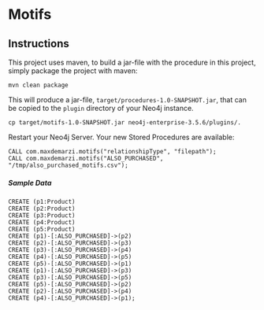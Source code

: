 # Motifs

Instructions
------------ 

This project uses maven, to build a jar-file with the procedure in this
project, simply package the project with maven:

    mvn clean package

This will produce a jar-file, `target/procedures-1.0-SNAPSHOT.jar`,
that can be copied to the `plugin` directory of your Neo4j instance.

    cp target/motifs-1.0-SNAPSHOT.jar neo4j-enterprise-3.5.6/plugins/.
    

Restart your Neo4j Server. Your new Stored Procedures are available:

    CALL com.maxdemarzi.motifs("relationshipType", "filepath");    
    CALL com.maxdemarzi.motifs("ALSO_PURCHASED", "/tmp/also_purchased_motifs.csv");


##### Sample Data

    CREATE (p1:Product)
    CREATE (p2:Product)
    CREATE (p3:Product)
    CREATE (p4:Product)
    CREATE (p5:Product)
    CREATE (p1)-[:ALSO_PURCHASED]->(p2)
    CREATE (p2)-[:ALSO_PURCHASED]->(p3)
    CREATE (p3)-[:ALSO_PURCHASED]->(p4)
    CREATE (p4)-[:ALSO_PURCHASED]->(p5)
    CREATE (p5)-[:ALSO_PURCHASED]->(p1)
    CREATE (p1)-[:ALSO_PURCHASED]->(p3)
    CREATE (p3)-[:ALSO_PURCHASED]->(p5)
    CREATE (p5)-[:ALSO_PURCHASED]->(p2)
    CREATE (p2)-[:ALSO_PURCHASED]->(p4)
    CREATE (p4)-[:ALSO_PURCHASED]->(p1);